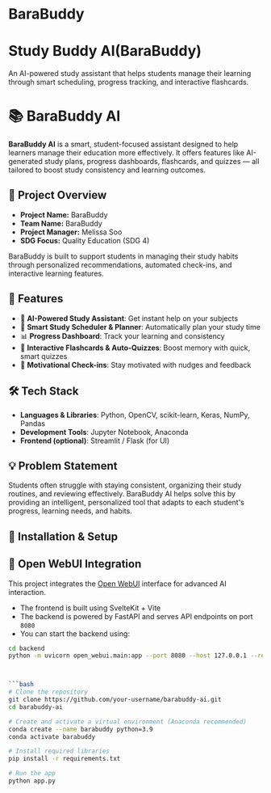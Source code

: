 # BaraBuddy


# Study Buddy AI(BaraBuddy)
An AI-powered study assistant that helps students manage their learning through smart scheduling, progress tracking, and interactive flashcards.



# 📚 BaraBuddy AI

**BaraBuddy AI** is a smart, student-focused assistant designed to help learners manage their education more effectively. It offers features like AI-generated study plans, progress dashboards, flashcards, and quizzes — all tailored to boost study consistency and learning outcomes.



## 🎯 Project Overview

- **Project Name:** BaraBuddy
- **Team Name:** BaraBuddy
- **Project Manager:** Melissa Soo
- **SDG Focus:** Quality Education (SDG 4)

BaraBuddy is built to support students in managing their study habits through personalized recommendations, automated check-ins, and interactive learning features.



## 🌟 Features

- 🧠 **AI-Powered Study Assistant**: Get instant help on your subjects
- 📅 **Smart Study Scheduler & Planner**: Automatically plan your study time
- 📊 **Progress Dashboard**: Track your learning and consistency
- 📝 **Interactive Flashcards & Auto-Quizzes**: Boost memory with quick, smart quizzes
- 🔔 **Motivational Check-ins**: Stay motivated with nudges and feedback


## 🛠 Tech Stack

- **Languages & Libraries**: Python, OpenCV, scikit-learn, Keras, NumPy, Pandas
- **Development Tools**: Jupyter Notebook, Anaconda
- **Frontend (optional)**: Streamlit / Flask (for UI)



## 💡 Problem Statement

Students often struggle with staying consistent, organizing their study routines, and reviewing effectively. BaraBuddy AI helps solve this by providing an intelligent, personalized tool that adapts to each student's progress, learning needs, and habits.


## 📁 Installation & Setup



## 🧠 Open WebUI Integration

This project integrates the [Open WebUI](https://github.com/open-webui/open-webui) interface for advanced AI interaction. 

- The frontend is built using SvelteKit + Vite
- The backend is powered by FastAPI and serves API endpoints on port `8080`
- You can start the backend using:

```bash
cd backend
python -m uvicorn open_webui.main:app --port 8080 --host 127.0.0.1 --reload



```bash
# Clone the repository
git clone https://github.com/your-username/barabuddy-ai.git
cd barabuddy-ai

# Create and activate a virtual environment (Anaconda recommended)
conda create --name barabuddy python=3.9
conda activate barabuddy

# Install required libraries
pip install -r requirements.txt

# Run the app
python app.py
